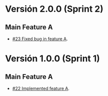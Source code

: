 # Versión 2.0.0 (Sprint 2)

## Main Feature A

* [#23 Fixed bug in feature A](#23).

# Versión 1.0.0 (Sprint 1)

## Main Feature A

* [#22 Implemented feature A](#22).